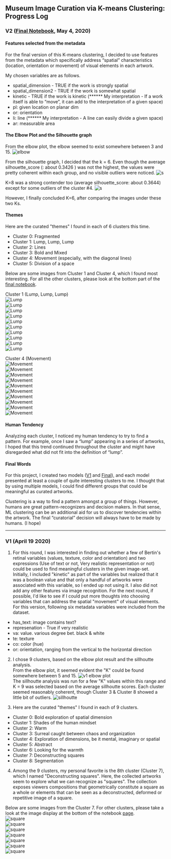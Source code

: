 ## Museum Image Curation via K-means Clustering: Progress Log 


### V2 ([Final Notebook](Cluster_Submission_Final.ipynb), May 4, 2020) 

#### Features selected from the metadata

For the final version of this K-means clustering, I decided to use features from the metadata which specifically address “spatial” characteristics (location, orientation or movement) of visual elements in each artwork.

My chosen variables are as follows.

- spatial_dimension - TRUE if the work is strongly spatial
- spatial_dimension2 - TRUE if the work is somewhat spatial
- kinetic - TRUE if the work is kinetic (****** My interpretation -  If a work itself is able to “move”, it can add to the interpretation of a given space)
- pl: given location on planar dim
- or: orientation 
- li: line  (****** My interpretation -  A line can easily divide a given space)
- ar: measurable area 

#### The Elbow Plot and the Silhouette graph
From the elbow plot, the elbow seemed to exist somewhere between 3 and 15. 
![elbow](final-images/final_elbowPlot.png)

From the silhouette graph, I decided that the k = 6. Even though the average silhouette_score (: about 0.3426 ) was not the highest, the values were pretty coherent within each group, and no visible outliers were noticed. 
![s](final-images/final_silhouette_6Clusters.png)

K=8 was a strong contender too (average silhouette_score: about 0.3644) except for some outliers of the cluster #4. 
![s](final-images/final_silhouette_8Clusters.png)

However, I finally concluded K=6, after comparing the images under these two Ks.

#### Themes
Here are the curated "themes" I found in each of 6 clusters this time.
- Cluster 0: Fragmented
- Cluster 1: Lump, Lump, Lump
- Cluster 2: Lines  
- Cluster 3: Bold and Mixed
- Cluster 4: Movement (especially, with the diagonal lines) 
- Cluster 5: Division of a space

Below are some images from Cluster 1  and Cluster 4, which I found most interesting. For all the other clusters, please look at the bottom part of the [final notebook](Cluster_Submission_Final.ipynb).

Cluster 1 (Lump, Lump, Lump)<br>
![Lump](final-images/Cluster1_2.jpeg)<br>
![Lump](final-images/Cluster1_3.jpeg)<br>
![Lump](final-images/Cluster1_4.jpeg)<br>
![Lump](final-images/Cluster1_5.jpeg)<br>
![Lump](final-images/Cluster1_6.jpeg)<br>
![Lump](final-images/Cluster1_7.jpeg)<br>
![Lump](final-images/Cluster1_8.jpeg)<br>
![Lump](final-images/Cluster1_9.jpeg)<br>
![Lump](final-images/Cluster1_10.jpeg)<br>
![Lump](final-images/Cluster1_11.jpeg)<br>

Cluster 4 (Movement)<br>
![Movement](final-images/Cluster4_1.jpeg)<br>
![Movement](final-images/Cluster4_2.jpeg)<br>
![Movement](final-images/Cluster4_3.jpeg)<br>
![Movement](final-images/Cluster4_4.jpeg)<br>
![Movement](final-images/Cluster4_5.jpeg)<br>
![Movement](final-images/Cluster4_6.jpeg)<br>
![Movement](final-images/Cluster4_7.jpeg)<br>
![Movement](final-images/Cluster4_8.jpeg)<br>
![Movement](final-images/Cluster4_9.jpeg)<br>
![Movement](final-images/Cluster4_10.jpeg)<br>


#### Human Tendency
Analyzing each cluster, I noticed my human tendency to try to find a pattern. For example, once I saw a “lump” appearing in a series of artworks, I hoped that this trend continued throughout the cluster and might have disregarded what did not fit into the definition of “lump”. 

#### Final Words
For this project, I created two models ([V1](Inhye_Cluster_Submission_v1.ipynb) and [Final](Cluster_Submission_Final.ipynb)), and each model presented at least a couple of quite interesting clusters to me. I thought that by using multiple models, I could find different groups that could be meaningful as curated artworks. 

Clustering is a way to find a pattern amongst a group of things. However, humans are great pattern-recognizers and decision makers. In that sense, ML clustering can be an additional aid for us to discover tendencies within the artwork. The final “curatorial” decision will always have to be made by humans. (I hope)

-------

### V1 (April 19 2020)

1. For this round, I was interested in finding out whether a few of Bertin's retinal variables (values, texture, color and orientation) and two expressions (Use of text or not, Very realistic representation or not) could be used to find meaningful clusters in the given image-set. Initially, I included "kinetic" as part of the variables but realized that it was a boolean value and that only a handful of artworks were associated with this variable, so I ended up not using it. I also did not add any other features via image recognition. For the next round, if possible, I'd like to see if I could put more thoughts into choosing variables that can address the spatial "movement" of visual elements. <br>
For this version, following six metadata variables were included from the dataset. 
- has_text: image contains text?
- represenation - True if very realistic
- va: value. various degree bet. black & white
- te: texture 
- co: color (hue) 
- or: orientation, ranging from the vertical to the horizontal direction 

2. I chose 9 clusters, based on the elbow plot result and the sillhoutte analysis. <br>
From the elbow plot, it seemed evident the "K" could be found somewhere between 5 and 15.
![v1 elbow plot](v1-images/elbow%20plot_v1.png)<br>
The sillhoutte analysis was run for a few "K" values within this range and K = 9 was selected based on the average sillhoutte scores. Each cluster seemed reasonably coherent, though Cluster 3 & Cluster 8 showed a little bit of outliers. 
![sillhoutte](v1-images/silloutte_v1.png)<br>

3. Here are the curated "themes" I found in each of 9 clusters. <br>
- Cluster 0: Bold exploration of spatial dimension
- Cluster 1: Shades of the human mindset
- Cluster 2: Warm
- Cluster 3: Surreal caught between chaos and organization 
- Cluster 4: Exploration of dimensions, be it mental, imaginary or spatial
- Cluster 5: Abstract
- Cluster 6: Looking for the warmth 
- Cluster 7: Deconstructing squares
- Cluster 8: Segmentation

4. Among the 9 clusters, my personal favorite is the 8th cluster (Cluster 7), which I named "Deconstructing squares". Here, the collected artworks seem to explore what we can recognize as "squares". The collection exposes viewers compositions that geometrically constitute a square as a whole or elements that can be seen as a deconstructed, deformed or repetitive image of a square.  

Below are some images from the Cluster 7.  For other clusters, please take a look at the image display at the bottom of the notebook [page](Inhye_Cluster_Submission_v1.ipynb). <br>
![square](v1-images/square_img1.jpg)<br>
![square](v1-images/square_img2.jpg)<br>
![square](v1-images/square_img3.jpg)<br>
![square](v1-images/square_img4.jpg)<br>
![square](v1-images/square_img5.jpg)<br>
![square](v1-images/square_img6.jpg)<br>
![square](v1-images/square_img7.jpg)<br>

